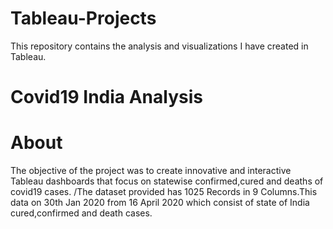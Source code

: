 # Tableau-Projects
This repository contains the analysis and visualizations I have created in Tableau.
# Covid19  India Analysis
# About
The objective of the project was to create innovative and interactive Tableau dashboards that focus on statewise confirmed,cured and deaths of covid19 cases.
/The dataset provided  has 1025 Records in 9 Columns.This data on 30th Jan 2020 from 16 April 2020 which consist of state of India cured,confirmed and death cases.
